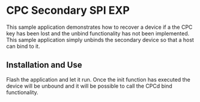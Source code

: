 # CPC Secondary SPI EXP

This sample application demonstrates how to recover a device if a the CPC key has been lost and the unbind functionality has 
not been implemented. This sample application simply unbinds the secondary device so that a host can bind to it.

## Installation and Use

Flash the application and let it run. Once the init function has executed the device will be unbound and it will be possible to 
call the CPCd bind functionality.